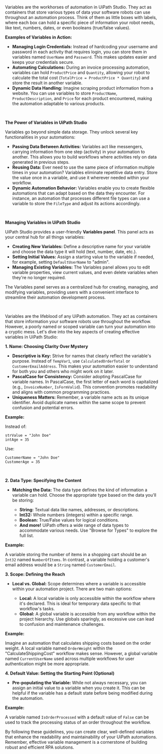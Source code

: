 Variables are the workhorses of automation in UiPath Studio. They act as containers that store various types of data your software robots can use throughout an automation process. Think of them as little boxes with labels, where each box can hold a specific piece of information your robot needs, like text, numbers, dates, or even booleans (true/false values).

**Examples of Variables in Action:**

- **Managing Login Credentials:** Instead of hardcoding your username and password in each activity that requires login, you can store them in variables named `UserName` and `Password`. This makes updates easier and keeps your credentials secure.
- **Automating Calculations:** During an invoice processing automation, variables can hold `ProductPrice` and `Quantity`, allowing your robot to calculate the total cost (`TotalPrice = ProductPrice * Quantity`) and store the result in another variable.
- **Dynamic Data Handling:** Imagine scraping product information from a website. You can use variables to store `ProductName`, `ProductDescription`, and `Price` for each product encountered, making the automation adaptable to various products.

&nbsp;

**The Power of Variables in UiPath Studio**

Variables go beyond simple data storage. They unlock several key functionalities in your automations:

- **Passing Data Between Activities:** Variables act like messengers, carrying information from one step (activity) in your automation to another. This allows you to build workflows where activities rely on data generated in previous steps.
- **Reusing Data:** Ever need to use the same piece of information multiple times in your automation? Variables eliminate repetitive data entry. Store the value once in a variable, and use it wherever needed within your workflow.
- **Dynamic Automation Behavior:** Variables enable you to create flexible automations that can adapt based on the data they encounter. For instance, an automation that processes different file types can use a variable to store the `FileType` and adjust its actions accordingly.

&nbsp;

**Managing Variables in UiPath Studio**

UiPath Studio provides a user-friendly **Variables panel**. This panel acts as your central hub for all things variables:

- **Creating New Variables:** Define a descriptive name for your variable and choose the data type it will hold (text, number, date, etc.).
- **Setting Initial Values:** Assign a starting value to the variable if needed, for example, setting `DefaultUserName` to "admin".
- **Managing Existing Variables:** The Variables panel allows you to edit variable properties, view current values, and even delete variables when they're no longer required.

The Variables panel serves as a centralized hub for creating, managing, and modifying variables, providing users with a convenient interface to streamline their automation development process.

&nbsp;

Variables are the lifeblood of any UiPath automation. They act as containers that store information your software robots use throughout the workflow. However, a poorly named or scoped variable can turn your automation into a cryptic mess. Let's dive into the key aspects of creating effective variables in UiPath Studio:

**1\. Name: Choosing Clarity Over Mystery**

- **Descriptive is Key:** Strive for names that clearly reflect the variable's purpose. Instead of `TempVar1`, use `CalculatedOrderTotal` or `CustomerEmailAddress`. This makes your automation easier to understand for both you and others who might work on it later.
- **PascalCase for Consistency:** Consider adopting PascalCase for variable names. In PascalCase, the first letter of each word is capitalized (e.g., `InvoiceNumber`, `IsFormValid`). This convention promotes readability and aligns with common programming practices.
- **Uniqueness Matters:** Remember, a variable name acts as its unique identifier. Avoid duplicate names within the same scope to prevent confusion and potential errors.

**Example:**

Instead of:

```
strValue = "John Doe"
intAge = 35
```

Use: 

```
CustomerName = "John Doe"
CustomerAge = 35
```

&nbsp;

**2\. Data Type: Specifying the Content**

- **Matching the Data:** The data type defines the kind of information a variable can hold. Choose the appropriate type based on the data you'll be storing:
    
    - **String:** Textual data like names, addresses, or descriptions.
    - **Int32:** Whole numbers (integers) within a specific range.
    - **Boolean:** True/False values for logical conditions.
    - **And more!** UiPath offers a wide range of data types to accommodate various needs. Use "Browse for Types" to explore the full list.

**Example:**

A variable storing the number of items in a shopping cart should be an `Int32` named `NumberOfItems`. In contrast, a variable holding a customer's email address would be a `String` named `CustomerEmail`.

**3\. Scope: Defining the Reach**

- **Local vs. Global:** Scope determines where a variable is accessible within your automation project. There are two main options:
    
    - **Local:** A local variable is only accessible within the workflow where it's declared. This is ideal for temporary data specific to that workflow's tasks.
    - **Global:** A global variable is accessible from any workflow within the project hierarchy. Use globals sparingly, as excessive use can lead to confusion and maintenance challenges.

**Example:**

Imagine an automation that calculates shipping costs based on the order weight. A local variable named `OrderWeight` within the "CalculateShippingCost" workflow makes sense. However, a global variable named `CurrentUserName` used across multiple workflows for user authentication might be more appropriate.

**4\. Default Value: Setting the Starting Point (Optional)**

- **Pre-populating the Variable:** While not always necessary, you can assign an initial value to a variable when you create it. This can be helpful if the variable has a default state before being modified during the automation.

**Example:**

A variable named `IsOrderProcessed` with a default value of `False` can be used to track the processing status of an order throughout the workflow.

By following these guidelines, you can create clear, well-defined variables that enhance the readability and maintainability of your UiPath automations. Remember, effective variable management is a cornerstone of building robust and efficient RPA solutions.